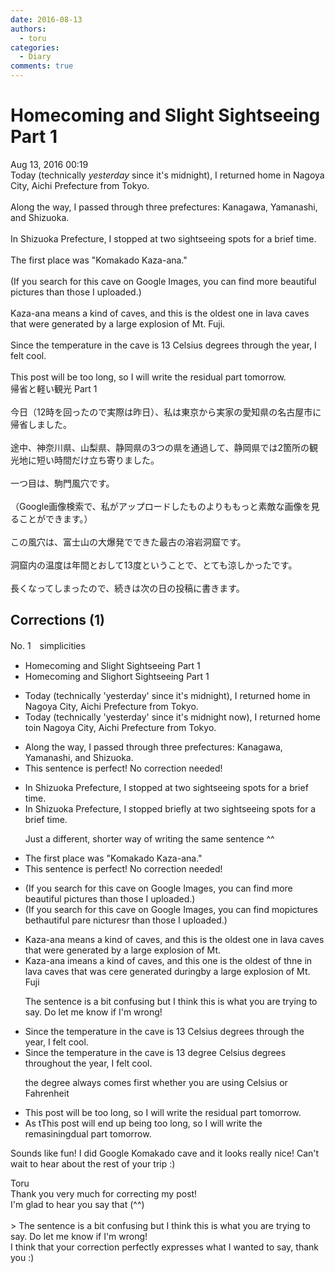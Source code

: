 ```yaml
---
date: 2016-08-13
authors:
  - toru
categories:
  - Diary
comments: true
---
```


# Homecoming and Slight Sightseeing Part 1
<div class="date">Aug 13, 2016 00:19</div>
<div id="post"><div id="body_show_ori">
Today (technically <em>yesterday</em> since it's midnight), I returned home in Nagoya City, Aichi Prefecture from Tokyo.<br/><br/>Along the way, I passed through three prefectures: Kanagawa, Yamanashi, and Shizuoka.<br/><br/>In Shizuoka Prefecture, I stopped at two sightseeing spots for a brief time.<br/><br/>The first place was "Komakado Kaza-ana."<br/><br/>(If you search for this cave on Google Images, you can find more beautiful pictures than those I uploaded.)<br/><br/>Kaza-ana means a kind of caves, and this is the oldest one in lava caves that were generated by a large explosion of Mt. Fuji.<br/><br/>Since the temperature in the cave is 13 Celsius degrees through the year, I felt cool.<br/><br/>This post will be too long, so I will write the residual part tomorrow.
</div></div>

<!-- more -->

<div id="post_ja"><div id="body_show_mo">
帰省と軽い観光 Part 1<br/><br/>今日（12時を回ったので実際は昨日）、私は東京から実家の愛知県の名古屋市に帰省しました。<br/><br/>途中、神奈川県、山梨県、静岡県の3つの県を通過して、静岡県では2箇所の観光地に短い時間だけ立ち寄りました。<br/><br/>一つ目は、駒門風穴です。<br/><br/>（Google画像検索で、私がアップロードしたものよりももっと素敵な画像を見ることができます。）<br/><br/>この風穴は、富士山の大爆発でできた最古の溶岩洞窟です。<br/><br/>洞窟内の温度は年間とおして13度ということで、とても涼しかったです。<br/><br/>長くなってしまったので、続きは次の日の投稿に書きます。
</div></div>

## Corrections (1)
<div id="block"><div class="first_name"> No. 1　<span class="just_name">simplicities</span></div><div id="block2">
<ul class="correction_field">
<li class="incorrect">Homecoming and Slight Sightseeing Part 1</li>
<li class="corrected correct">
Homecoming and S<span class="f_gray"><span class="sline">lig</span></span>h<span class="f_red">or</span>t Sightseeing Part 1
</li>
</ul>
<ul class="correction_field">
<li class="incorrect">Today (technically 'yesterday' since it's midnight), I returned home in Nagoya City, Aichi Prefecture from Tokyo.</li>
<li class="corrected correct">
Today (technically 'yesterday' since it's midnight<span class="f_red"> now</span>), I returned home <span class="f_red">to</span><span class="f_gray"><span class="sline">in</span></span> Nagoya City, Aichi Prefecture from Tokyo.
</li>
</ul>
<ul class="correction_field">
<li class="incorrect">Along the way, I passed through three prefectures: Kanagawa, Yamanashi, and Shizuoka.</li>
<li class="corrected perfect">This sentence is perfect! No correction needed!</li>
</ul>
<ul class="correction_field">
<li class="incorrect">In Shizuoka Prefecture, I stopped at two sightseeing spots for a brief time.</li>
<li class="corrected correct">
In Shizuoka Prefecture, I stopped <span class="f_red">briefly </span>at two sightseeing spots<span class="f_gray"><span class="sline"> for a brief time</span></span>.
<p class="correction_comment">Just a different, shorter way of writing the same sentence ^^</p>
</li>
</ul>
<ul class="correction_field">
<li class="incorrect">The first place was "Komakado Kaza-ana."</li>
<li class="corrected perfect">This sentence is perfect! No correction needed!</li>
</ul>
<ul class="correction_field">
<li class="incorrect">(If you search for this cave on Google Images, you can find more beautiful pictures than those I uploaded.)</li>
<li class="corrected correct">
(If you search for this cave on Google Images, you can find <span class="f_gray"><span class="sline">mo</span></span><span class="f_red">pictu</span>re<span class="f_red">s</span> <span class="f_gray"><span class="sline">be</span></span><span class="f_red">th</span>a<span class="f_gray"><span class="sline">u</span></span>t<span class="f_gray"><span class="sline">iful</span></span> <span class="f_gray"><span class="sline">p</span></span><span class="f_red">are n</span>ic<span class="f_gray"><span class="sline">tur</span></span>e<span class="f_gray"><span class="sline">s</span></span><span class="f_red">r</span> than those I uploaded<span class="f_gray"><span class="sline">.</span></span>)
</li>
</ul>
<ul class="correction_field">
<li class="incorrect">Kaza-ana means a kind of caves, and this is the oldest one in lava caves that were generated by a large explosion of Mt.</li>
<li class="corrected correct">
Kaza-ana <span class="f_red">i</span><span class="f_gray"><span class="sline">mean</span></span>s a kind of cave<span class="f_gray"><span class="sline">s</span></span>, and this <span class="f_red">one </span>is the oldest o<span class="f_red">f th</span><span class="f_gray"><span class="sline">n</span></span>e <span class="f_gray"><span class="sline">in </span></span>lava caves that w<span class="f_red">as c</span><span class="f_gray"><span class="sline">e</span></span>re<span class="f_gray"><span class="sline"> gener</span></span>ated <span class="f_red">during</span><span class="f_gray"><span class="sline">by</span></span> a large explosion of Mt.<span class="f_red"> Fuji</span>
<p class="correction_comment">The sentence is a bit confusing but I think this is what you are trying to say. Do let me know if I'm wrong!</p>
</li>
</ul>
<ul class="correction_field">
<li class="incorrect">Since the temperature in the cave is 13 Celsius degrees through the year, I felt cool.</li>
<li class="corrected correct">
Since the temperature in the cave is 13 <span class="f_red">degree </span>Celsius <span class="f_gray"><span class="sline">degrees </span></span>through<span class="f_red">out</span> the year, I felt cool.
<p class="correction_comment">the degree always comes first whether you are using Celsius or Fahrenheit</p>
</li>
</ul>
<ul class="correction_field">
<li class="incorrect">This post will be too long, so I will write the residual part tomorrow.</li>
<li class="corrected correct">
<span class="f_red">As t</span><span class="f_gray"><span class="sline">T</span></span>his post will <span class="f_red">end up </span>be<span class="f_red">ing</span> too long, <span class="f_gray"><span class="sline">so </span></span>I will write the re<span class="f_red">ma</span><span class="f_gray"><span class="sline">s</span></span>i<span class="f_red">ning</span><span class="f_gray"><span class="sline">dual</span></span> part tomorrow.
</li>
</ul>
<p class="comment_small">
 Sounds like fun! I did Google Komakado cave and it looks really nice! Can't wait to hear about the rest of your trip :)
</p>

</div><div class="name"><span class="just_name">Toru</span><br>
Thank you very much for correcting my post!<br/>I'm glad to hear you say that (^^)<br/><br/>&gt; The sentence is a bit confusing but I think this is what you are trying to say. Do let me know if I'm wrong!<br/>I think that your correction perfectly expresses what I wanted to say, thank you :)
</div>
</div>
